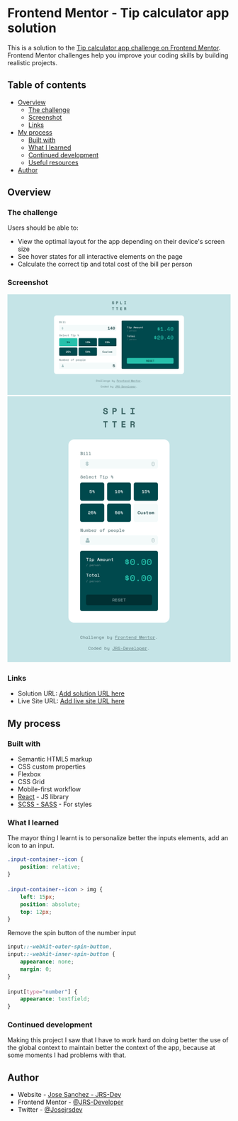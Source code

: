 # Frontend Mentor - Tip calculator app solution

This is a solution to the [Tip calculator app challenge on Frontend Mentor](https://www.frontendmentor.io/challenges/tip-calculator-app-ugJNGbJUX). Frontend Mentor challenges help you improve your coding skills by building realistic projects.

## Table of contents

-   [Overview](#overview)
    -   [The challenge](#the-challenge)
    -   [Screenshot](#screenshot)
    -   [Links](#links)
-   [My process](#my-process)
    -   [Built with](#built-with)
    -   [What I learned](#what-i-learned)
    -   [Continued development](#continued-development)
    -   [Useful resources](#useful-resources)
-   [Author](#author)

## Overview

### The challenge

Users should be able to:

-   View the optimal layout for the app depending on their device's screen size
-   See hover states for all interactive elements on the page
-   Calculate the correct tip and total cost of the bill per person

### Screenshot

![Result of the challenge](./screenshots/result.png)
![Result of the challenge Mobile](./screenshots/result-mobile.png)

### Links

-   Solution URL: [Add solution URL here](https://www.frontendmentor.io/solutions/tip-calculator-app-made-with-reactjs-scss-responsive-design-MiHP2j0Y_)
-   Live Site URL: [Add live site URL here](https://tip-calculator-app-jrs.netlify.app/)

## My process

### Built with

-   Semantic HTML5 markup
-   CSS custom properties
-   Flexbox
-   CSS Grid
-   Mobile-first workflow
-   [React](https://reactjs.org/) - JS library
-   [SCSS - SASS](https://sass-lang.com/) - For styles

### What I learned

The mayor thing I learnt is to personalize better the inputs elements, add an icon to an input.

```css
.input-container--icon {
    position: relative;
}

.input-container--icon > img {
    left: 15px;
    position: absolute;
    top: 12px;
}
```

Remove the spin button of the number input

```css
input::-webkit-outer-spin-button,
input::-webkit-inner-spin-button {
    appearance: none;
    margin: 0;
}

input[type="number"] {
    appearance: textfield;
}
```

### Continued development

Making this project I saw that I have to work hard on doing better the use of the global context to maintain better the context of the app, because at some moments I had problems with that.

## Author

-   Website - [Jose Sanchez - JRS-Dev](https://jrs-developer.github.io/)
-   Frontend Mentor - [@JRS-Developer](https://www.frontendmentor.io/profile/JRS-Developer)
-   Twitter - [@Josejrsdev](https://www.twitter.com/Josejrsdev)
